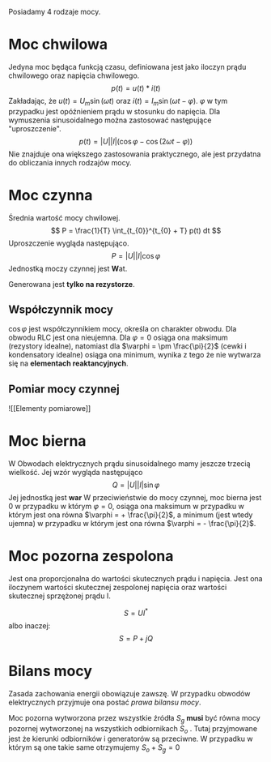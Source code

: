 Posiadamy 4 rodzaje mocy.
# Moc chwilowa
Jedyna moc będąca funkcją czasu, definiowana jest jako iloczyn prądu chwilowego oraz napięcia chwilowego.
$$
p(t) = u(t)*i(t)
$$
Zakładając, że $u(t) =  U_{m} \sin (\omega t)$ oraz $i(t) = I_{m} \sin(\omega t - \varphi)$. $\varphi$ w tym przypadku jest opóźnieniem prądu w stosunku do napięcia.
Dla wymuszenia sinusoidalnego można zastosować następujące "uproszczenie".
$$
p(t) = |U| |I| (\cos \varphi - \cos(2\omega t - \varphi)) 
$$
Nie znajduje ona większego zastosowania praktycznego, ale jest przydatna do obliczania innych rodzajów mocy.

# Moc czynna
Średnia wartość mocy chwilowej.
$$
P = \frac{1}{T} \int_{t_{0}}^{t_{0} + T} p(t) dt
$$
Uproszczenie wygląda następująco.
$$
P = |U| |I| \cos \varphi
$$
Jednostką moczy czynnej jest **W**at.

Generowana jest **tylko na rezystorze**.
## Współczynnik mocy
$\cos \varphi$ jest współczynnikiem mocy, określa on charakter obwodu. Dla obwodu RLC jest ona nieujemna.
Dla $\varphi = 0$ osiąga ona maksimum (rezystory idealne), natomiast dla $\varphi = \pm \frac{\pi}{2}$ (cewki i kondensatory idealne) osiąga ona minimum, wynika z tego że nie wytwarza się na **elementach reaktancyjnych**. 
## Pomiar mocy czynnej
![[Elementy pomiarowe]]
# Moc bierna
W Obwodach elektrycznych prądu sinusoidalnego mamy jeszcze trzecią wielkość. 
Jej wzór wygląda następująco
$$
Q = |U| |I| \sin \varphi
$$
Jej jednostką jest **war**
W przeciwieństwie do mocy czynnej, moc bierna jest $0$ w przypadku w którym $\varphi = 0$, osiąga ona maksimum w przypadku w którym jest ona równa $\varphi = + \frac{\pi}{2}$, a minimum (jest wtedy ujemna) w przypadku w którym jest ona równa $\varphi = - \frac{\pi}{2}$.

# Moc pozorna zespolona
Jest ona proporcjonalna do wartości skutecznych prądu i napięcia. Jest ona iloczynem wartości skutecznej zespolonej napięcia oraz wartości skutecznej sprzężonej prądu I.

$$
S = UI^*
$$
albo inaczej:
$$
S = P + jQ
$$
# Bilans mocy
Zasada zachowania energii obowiązuje zawszę. W przypadku obwodów elektrycznych przyjmuje ona postać *prawa bilansu mocy*.

Moc pozorna wytworzona przez wszystkie źródła $S_{g}$ **musi** być równa mocy pozornej wytworzonej na wszystkich odbiornikach $S_{o}$ .
Tutaj przyjmowane jest że kierunki odbiorników i generatorów są przeciwne.
W przypadku w którym są one takie same otrzymujemy
$S_{o} + S_{g} = 0$
